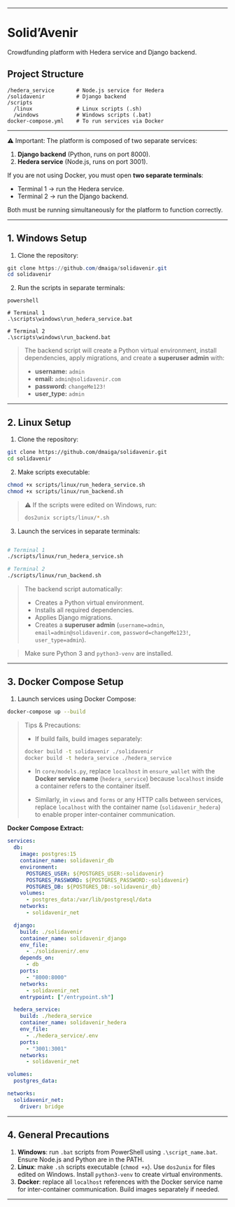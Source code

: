 
---

# Solid’Avenir

Crowdfunding platform with Hedera service and Django backend.

## Project Structure

```
/hedera_service       # Node.js service for Hedera
/solidavenir          # Django backend
/scripts
  /linux              # Linux scripts (.sh)
  /windows            # Windows scripts (.bat)
docker-compose.yml    # To run services via Docker
```

---
⚠️ Important:
The platform is composed of two separate services:
1. **Django backend** (Python, runs on port 8000).
2. **Hedera service** (Node.js, runs on port 3001).

If you are not using Docker, you must open **two separate terminals**:
- Terminal 1 → run the Hedera service.
- Terminal 2 → run the Django backend.

Both must be running simultaneously for the platform to function correctly.

---

## 1. Windows Setup

1. Clone the repository:

```powershell
git clone https://github.com/dmaiga/solidavenir.git
cd solidavenir
```


2. Run the scripts in separate terminals:

```
powershell

# Terminal 1
.\scripts\windows\run_hedera_service.bat

# Terminal 2
.\scripts\windows\run_backend.bat

```

> The backend script will create a Python virtual environment, install dependencies, apply migrations, and create a **superuser admin** with:
>
> * **username:** `admin`
> * **email:** `admin@solidavenir.com`
> * **password:** `changeMe123!`
> * **user\_type:** `admin`

---

## 2. Linux Setup

1. Clone the repository:

```bash
git clone https://github.com/dmaiga/solidavenir.git
cd solidavenir
```

2. Make scripts executable:

```bash
chmod +x scripts/linux/run_hedera_service.sh
chmod +x scripts/linux/run_backend.sh
```

> ⚠️ If the scripts were edited on Windows, run:
>
> ```bash
> dos2unix scripts/linux/*.sh
> ```


3. Launch the services in separate terminals:
```bash

# Terminal 1
./scripts/linux/run_hedera_service.sh

# Terminal 2
./scripts/linux/run_backend.sh

```



> The backend script automatically:
>
> * Creates a Python virtual environment.
> * Installs all required dependencies.
> * Applies Django migrations.
> * Creates a **superuser admin** (`username=admin`, `email=admin@solidavenir.com`, `password=changeMe123!`, `user_type=admin`).

> Make sure Python 3 and `python3-venv` are installed.

---

## 3. Docker Compose Setup

1. Launch services using Docker Compose:

```bash
docker-compose up --build
```

> Tips & Precautions:
>
> * If build fails, build images separately:
>
> ```bash
> docker build -t solidavenir ./solidavenir
> docker build -t hedera_service ./hedera_service
> ```
>
> * In `core/models.py`, replace `localhost` in `ensure_wallet` with the **Docker service name** (`hedera_service`) because `localhost` inside a container refers to the container itself.
>
> * Similarly, in `views` and `forms` or any HTTP calls between services, replace `localhost` with the container name (`solidavenir_hedera`) to enable proper inter-container communication.

**Docker Compose Extract:**

```yaml
services:
  db:
    image: postgres:15
    container_name: solidavenir_db
    environment:
      POSTGRES_USER: ${POSTGRES_USER:-solidavenir}
      POSTGRES_PASSWORD: ${POSTGRES_PASSWORD:-solidavenir}
      POSTGRES_DB: ${POSTGRES_DB:-solidavenir_db}
    volumes:
      - postgres_data:/var/lib/postgresql/data
    networks:
      - solidavenir_net

  django:
    build: ./solidavenir
    container_name: solidavenir_django
    env_file:
      - ./solidavenir/.env
    depends_on:
      - db
    ports:
      - "8000:8000"
    networks:
      - solidavenir_net
    entrypoint: ["/entrypoint.sh"]

  hedera_service:
    build: ./hedera_service
    container_name: solidavenir_hedera
    env_file:
      - ./hedera_service/.env
    ports:
      - "3001:3001"
    networks:
      - solidavenir_net

volumes:
  postgres_data:

networks:
  solidavenir_net:
    driver: bridge
```

---

## 4. General Precautions

1. **Windows**: run `.bat` scripts from PowerShell using `.\script_name.bat`. Ensure Node.js and Python are in the PATH.
2. **Linux**: make `.sh` scripts executable (`chmod +x`). Use `dos2unix` for files edited on Windows. Install `python3-venv` to create virtual environments.
3. **Docker**: replace all `localhost` references with the Docker service name for inter-container communication. Build images separately if needed.

---

